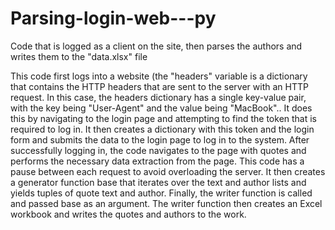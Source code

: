 # Parsing-login-web---py
Code that is logged as a client on the site, then parses the authors and writes them to the "data.xlsx" file

This code first logs into a website (the "headers" variable is a dictionary that contains the HTTP headers that are sent to the server with an HTTP request. In this case, the headers dictionary has a single key-value pair, with the key being "User-Agent" and the value being "MacBook".. It does this by navigating to the login page and attempting to find the token that is required to log in. It then creates a dictionary with this token and the login form and submits the data to the login page to log in to the system. After successfully logging in, the code navigates to the page with quotes and performs the necessary data extraction from the page. This code has a pause between each request to avoid overloading the server.  It then creates a generator function base that iterates over the text and author lists and yields tuples of quote text and author. Finally, the writer function is called and passed base as an argument. The writer function then creates an Excel workbook and writes the quotes and authors to the work.
